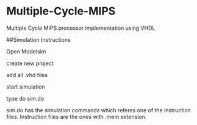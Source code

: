 # Multiple-Cycle-MIPS
Multiple Cycle MIPS processor implementation using VHDL


##Simulation Instructions

Open Modelsim

create new project

add all .vhd files

start simulation

type do sim.do

sim.do has the simulation commands which referes one of the instruction files. Instruction files are the ones with .mem extension.
